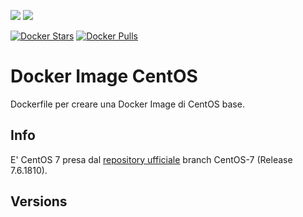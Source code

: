 [![](https://images.microbadger.com/badges/image/scolagreco/docker-centos.svg)](https://microbadger.com/images/scolagreco/docker-centos "Get your own image badge on microbadger.com") 
[![](https://images.microbadger.com/badges/commit/scolagreco/docker-centos.svg)](https://microbadger.com/images/scolagreco/docker-centos "Get your own commit badge on microbadger.com")

[![Docker Stars](https://img.shields.io/docker/stars/scolagreco/docker-centos.svg)](https://hub.docker.com/r/scolagreco/docker-centos/)
[![Docker Pulls](https://img.shields.io/docker/pulls/scolagreco/docker-centos.svg)](https://hub.docker.com/r/scolagreco/docker-centos/)


# Docker Image CentOS

Dockerfile per creare una Docker Image di CentOS base.

## Info

E' CentOS 7 presa dal [repository ufficiale](https://github.com/CentOS/sig-cloud-instance-images/tree/CentOS-7-x86_64/docker) branch CentOS-7 (Release 7.6.1810).

## Versions


